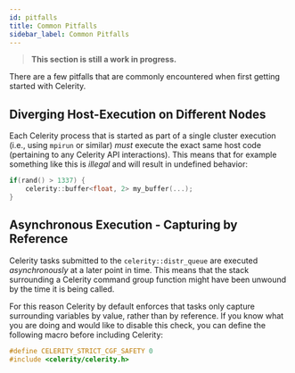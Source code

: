 ```yaml
---
id: pitfalls
title: Common Pitfalls
sidebar_label: Common Pitfalls
---
```


> **This section is still a work in progress.**

There are a few pitfalls that are commonly encountered when first getting
started with Celerity.

## Diverging Host-Execution on Different Nodes

Each Celerity process that is started as part of a single cluster execution
(i.e., using `mpirun` or similar) _must_ execute the exact same host code (pertaining to any Celerity API interactions).
This means that for example something like this is _illegal_ and will result
in undefined behavior:

```cpp
if(rand() > 1337) {
    celerity::buffer<float, 2> my_buffer(...);
}
```

## Asynchronous Execution - Capturing by Reference

Celerity tasks submitted to the `celerity::distr_queue` are executed
_asynchronously_ at a later point in time. This means that the stack
surrounding a Celerity command group function might
have been unwound by the time it is being called.

For this reason Celerity by default enforces that tasks only capture
surrounding variables by value, rather than by reference. If you know what
you are doing and would like to disable this check, you can define the
following macro before including Celerity:

```cpp
#define CELERITY_STRICT_CGF_SAFETY 0
#include <celerity/celerity.h>
```
